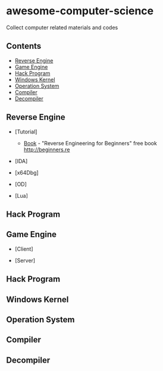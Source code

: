 # awesome-computer-science
Collect computer related materials and codes
## Contents

- [Reverse Engine](#Reverse-Engine)
- [Game Engine](#Game-Engine)
- [Hack Program](#Hack-Program)
- [Windows Kernel](#Windows-Kernel)
- [Operation System](#Operation-system)
- [Compiler](#Compiler)
- [Decompiler](#Decompiler)

## Reverse Engine

- [Tutorial]
	- [Book](https://github.com/DennisYurichev/RE-for-beginners#readme) - "Reverse Engineering for Beginners" free book http://beginners.re
- [IDA]

- [x64Dbg]

- [OD]

- [Lua]

## Hack Program
		
		
## Game Engine
- [Client]

- [Server]


## Hack Program


## Windows Kernel


## Operation System


## Compiler


## Decompiler
